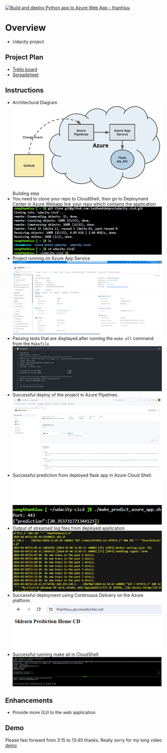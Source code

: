 [![Build and deploy Python app to Azure Web App - thanhluu](https://github.com/luuthanhdatpro/udacity-cicd/actions/workflows/main_thanhluu.yml/badge.svg)](https://github.com/luuthanhdatpro/udacity-cicd/actions/workflows/main_thanhluu.yml)


# Overview

* Udacity project

## Project Plan

* [Trello board](https://trello.com/invite/b/N3RLSxoj/ATTI4aa8df3d7b676269bb863900e9a09faa0D216143/project-management)
* [Spreadsheet](https://docs.google.com/spreadsheets/d/1zf5oqFOlVpnyKhosw4eyoodLz2KIBpbAsRtxc-96BdI/edit?usp=sharing)

## Instructions

* Architectural Diagram
![Architectual](images/cd-diagram.png)
Building step
* You need to clone your repo to CloudShell, then go to Deployment Center in Azure Webapp link your repo which contains the application
![Cloned Repo](images/cloned_repo.png)
* Project running on Azure App Service
![Webapp](images/webapp.png)
* Passing tests that are displayed after running the `make all` command from the `Makefile`
![Passing](images/passed_makeall.png)
* Successful deploy of the project in Azure Pipelines.
![Successful test](images/successful-test.png)
* Successful prediction from deployed flask app in Azure Cloud Shell.
![prediction](images/prediction.png)
* Output of streamed log files from deployed application
![log](images/stream-log.png)
* Successful deployment using Continuous Delivery on the Azure platform. 
![Successful](images/deployment.png)
* Successful running make all in CloudShell
![make all](images/makeall.png)
## Enhancements

* Provide more GUI to the web application

## Demo 
Please fast forward from 3:15 to 13:40 thanks. Really sorry for my long video
[demo](https://www.youtube.com/watch?v=un33e6nvCdk)


